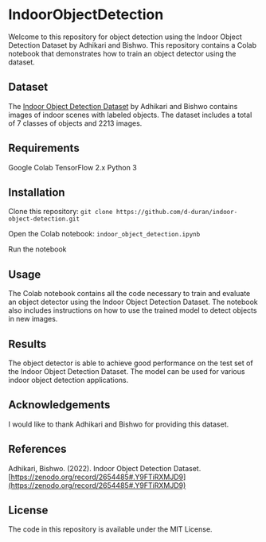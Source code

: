 # IndoorObjectDetection

Welcome to this repository for object detection using the Indoor Object Detection Dataset by Adhikari and Bishwo. This repository contains a Colab notebook that demonstrates how to train an object detector using the dataset.

## Dataset

The [Indoor Object Detection Dataset](https://zenodo.org/record/2654485#.Y9FTiRXMJD9) by Adhikari and Bishwo contains images of indoor scenes with labeled objects. The dataset includes a total of 7 classes of objects and 2213 images.

## Requirements

Google Colab
TensorFlow 2.x
Python 3

## Installation

Clone this repository: 
```git clone https://github.com/d-duran/indoor-object-detection.git```

Open the Colab notebook: `indoor_object_detection.ipynb`

Run the notebook

## Usage

The Colab notebook contains all the code necessary to train and evaluate an object detector using the Indoor Object Detection Dataset. The notebook also includes instructions on how to use the trained model to detect objects in new images.

## Results

The object detector is able to achieve good performance on the test set of the Indoor Object Detection Dataset. The model can be used for various indoor object detection applications.

## Acknowledgements

I would like to thank Adhikari and Bishwo for providing this dataset.

## References

Adhikari, Bishwo. (2022). Indoor Object Detection Dataset. [https://zenodo.org/record/2654485#.Y9FTiRXMJD9](https://zenodo.org/record/2654485#.Y9FTiRXMJD9)

## License

The code in this repository is available under the MIT License.
